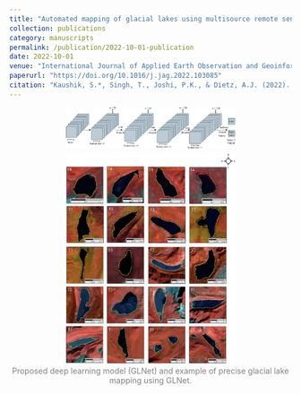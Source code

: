 ```yaml
---
title: "Automated mapping of glacial lakes using multisource remote sensing data and deep convolutional neural network"
collection: publications
category: manuscripts
permalink: /publication/2022-10-01-publication
date: 2022-10-01
venue: "International Journal of Applied Earth Observation and Geoinformation"
paperurl: "https://doi.org/10.1016/j.jag.2022.103085"
citation: "Kaushik, S.*, Singh, T., Joshi, P.K., & Dietz, A.J. (2022). Automated mapping of glacial lakes using multisource remote sensing data and deep convolutional neural network. International Journal of Applied Earth Observation and Geoinformation."
---
```


<div style="display: flex; flex-direction: column; align-items: center; text-align: center;">
    <img src="../images/AEO3.jpg" alt="AEO3" style="width: 60%; margin-bottom: 10px;">
    <img src="../images/AEO1.jpg" alt="AEO1" style="width: 60%;">
    <figcaption style="font-size: 14px; color: gray; margin-top: 5px;">
        Proposed deep learning model (GLNet) and example of precise glacial lake mapping using GLNet.
    </figcaption>
</div>
